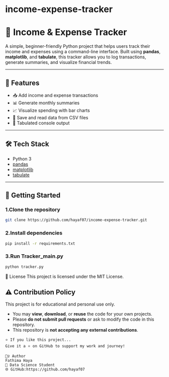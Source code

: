 # income-expense-tracker

# 💸 Income & Expense Tracker

A simple, beginner-friendly Python project that helps users track their income and expenses using a command-line interface. Built using **pandas**, **matplotlib**, and **tabulate**, this tracker allows you to log transactions, generate summaries, and visualize financial trends.

---

## 📌 Features

- 📥 Add income and expense transactions
- 📊 Generate monthly summaries
- 📈 Visualize spending with bar charts
- 📄 Save and read data from CSV files
- 🧾 Tabulated console output

---

## 🛠️ Tech Stack

- Python 3
- [pandas](https://pandas.pydata.org/)
- [matplotlib](https://matplotlib.org/)
- [tabulate](https://pypi.org/project/tabulate/)

---

## 🚀 Getting Started

### 1.Clone the repository
```bash
git clone https://github.com/hayaf07/income-expense-tracker.git
```
### 2.Install dependencies
```bash
pip install -r requirements.txt
```
### 3.Run Tracker_main.py
```bash
python tracker.py
```
📜 License
This project is licensed under the MIT License.

## ⚠️ Contribution Policy

This project is for educational and personal use only.

- You may **view**, **download**, or **reuse** the code for your own projects.
- Please **do not submit pull requests** or ask to modify the code in this repository.
- This repository is **not accepting any external contributions**.

```
⭐️ If you like this project...
Give it a ⭐ on GitHub to support my work and journey!

🙋‍♀️ Author
Fathima Haya
🧠 Data Science Student
🌐 GitHub:https://github.com/hayaf07
```
